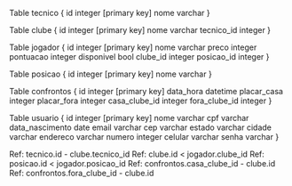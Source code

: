 Table tecnico {
  id integer [primary key]
  nome varchar
}

Table clube {
  id integer [primary key]
  nome varchar
  tecnico_id integer
}

Table jogador {
  id integer [primary key]
  nome varchar
  preco integer
  pontuacao integer
  disponivel bool
  clube_id integer
  posicao_id integer
}

Table posicao {
  id integer [primary key]
  nome varchar
}

Table confrontos {
  id integer [primary key]
  data_hora datetime
  placar_casa integer
  placar_fora integer
  casa_clube_id integer
  fora_clube_id integer
}

Table usuario {
  id integer [primary key]
  nome varchar
  cpf varchar
  data_nascimento date
  email varchar
  cep varchar
  estado varchar
  cidade varchar
  endereco varchar
  numero integer
  celular varchar
  senha varchar
}

Ref: tecnico.id - clube.tecnico_id
Ref: clube.id < jogador.clube_id
Ref: posicao.id < jogador.posicao_id
Ref: confrontos.casa_clube_id - clube.id
Ref: confrontos.fora_clube_id - clube.id
